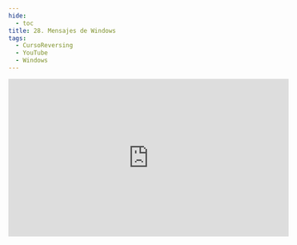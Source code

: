 ```yaml
---
hide:
  - toc
title: 28. Mensajes de Windows
tags:
  - CursoReversing
  - YouTube
  - Windows
---
```


<div class="video-responsive">
    <iframe width="560" height="315" src="https://www.youtube.com/embed/V5YbEMKFlCo" title="YouTube video player" frameborder="0" allow="accelerometer; autoplay; clipboard-write; encrypted-media; gyroscope; picture-in-picture; web-share" referrerpolicy="strict-origin-when-cross-origin" allowfullscreen></iframe>
</div>